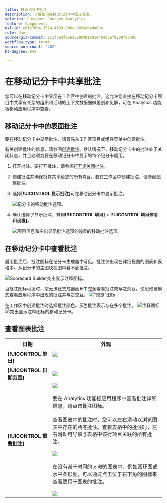 ```yaml
---
title: 移动记分卡批注
description: 了解如何在移动记分卡中显示批注。
solution: Customer Journey Analytics
feature: Components
exl-id: c0f276b4-3514-4f93-8b6c-6896eb4da6e4
role: User
source-git-commit: 811fce4f056a6280081901e484c3af8209f87c06
workflow-type: tm+mt
source-wordcount: '402'
ht-degree: 84%

---
```



# 在移动记分卡中共享批注

您可以在移动记分卡中显示在工作区中创建的批注。这允许您直接在移动记分卡项目中共享有关您的组织和活动的上下文数据细微差别和见解，可在 Analytics 功能板移动应用程序中查看。

## 移动记分卡中的表面批注

要在移动记分卡中显示批注，请首先从工作区项目或组件菜单中创建批注。

有关创建批注的信息，请参阅[创建批注](create-annotations.md)。默认情况下，移动记分卡中的批注处于关闭状态，并且必须为要在移动记分卡中显示的每个记分卡启用。

1. 打开批注。要打开批注，请参阅[打开或关闭批注](overview.md#annotations-on-off)。

1. 创建批注并确保将其共享给您的所有项目。要在工作区中创建批注，请参阅[创建批注](create-annotations.md)。

1. 选择&#x200B;**[!UICONTROL 显示批注]**&#x200B;可在移动记分卡中显示批注。

   ![记分卡的移动批注选项。](assets/show-annotations.png)

1. 确认选择了显示批注，转到&#x200B;**[!UICONTROL 项目]** > **[!UICONTROL 项目信息和设置]**。

   ![项目信息和突出显示批注选项的设置的移动批注选项。](assets/project-info-settings.png)

## 在移动记分卡中查看批注

启用批注后，批注图标在记分卡生成器中可见。批注仅出现在详细视图的图表和表格中。从记分卡的主图块视图中看不到批注。

![Scorecard Builder突出显示注释图标。](assets/view-annotations.png)

当批注图标可见时，您无法在生成器画布中完全查看批注或与之交互。使用预览模式查看应用程序中出现的批注并与之交互。 ![“预览”图标](assets/preview-icon.png)

在工作区中创建批注时选择批注颜色。灰色批注表示存在多个批注。 ![注释图标](assets/gray-annotations1.png) ![突出显示注释图标的移动记分卡。](assets/gray-annotations2.png)

## 查看图表批注

| 日期 | 外观 |
| --- | --- |
| **[!UICONTROL 单日]** | ![](assets/single-day-mobile-annotations.png)<br></br> |
| **[!UICONTROL 日期范围]** | ![](assets/date-range.png) |
| **[!UICONTROL 重叠批注]** | ![](assets/overlapping-annotations.png)<br></br>要在 Analytics 功能板应用程序中查看批注详细信息，请点击批注图标。<br></br>查看图表中的批注时，您可以左右滑动以浏览图表中存在的所有批注。查看表格中的批注时，左右滑动可导航与表格中该行项目关联的所有批注。<br></br>![](assets/swipe-multiple-annotations.png) <br></br>在没有基于时间的 *x 轴*&#x200B;的图表中，例如圆环图或水平条形图，可以通过点击位于右下角的图标来查看适用于图表的批注。<br></br> ![](assets/charts-without-timebase.png) |
